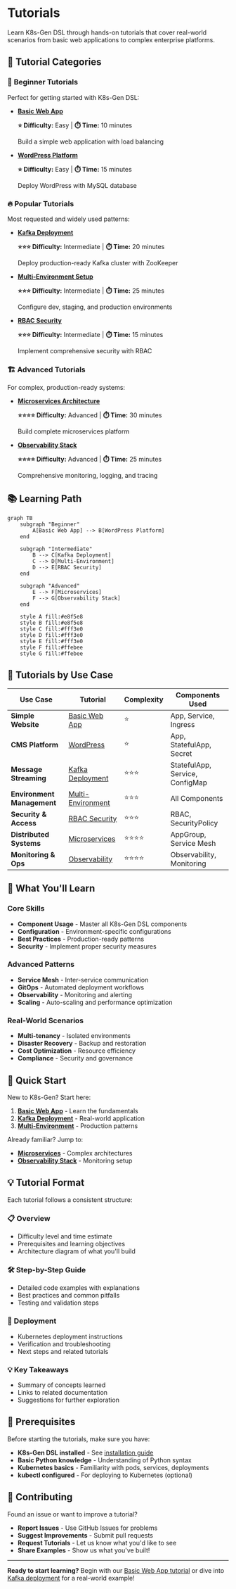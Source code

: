 # Tutorials

Learn K8s-Gen DSL through hands-on tutorials that cover real-world scenarios from basic web applications to complex enterprise platforms.

## 🎯 Tutorial Categories

### 🚀 **Beginner Tutorials**

Perfect for getting started with K8s-Gen DSL:

<div class="grid cards" markdown>

-   **[Basic Web App](basic-web-app.md)**
    
    **⭐ Difficulty:** Easy | **⏱️ Time:** 10 minutes
    
    Build a simple web application with load balancing

-   **[WordPress Platform](wordpress-platform.md)**
    
    **⭐ Difficulty:** Easy | **⏱️ Time:** 15 minutes
    
    Deploy WordPress with MySQL database

</div>

### 🔥 **Popular Tutorials**

Most requested and widely used patterns:

<div class="grid cards" markdown>

-   **[Kafka Deployment](kafka-deployment.md)**
    
    **⭐⭐⭐ Difficulty:** Intermediate | **⏱️ Time:** 20 minutes
    
    Deploy production-ready Kafka cluster with ZooKeeper

-   **[Multi-Environment Setup](multi-environment.md)**
    
    **⭐⭐⭐ Difficulty:** Intermediate | **⏱️ Time:** 25 minutes
    
    Configure dev, staging, and production environments

-   **[RBAC Security](rbac-security.md)**
    
    **⭐⭐⭐ Difficulty:** Intermediate | **⏱️ Time:** 15 minutes
    
    Implement comprehensive security with RBAC

</div>

### 🏗️ **Advanced Tutorials**

For complex, production-ready systems:

<div class="grid cards" markdown>

-   **[Microservices Architecture](microservices.md)**
    
    **⭐⭐⭐⭐ Difficulty:** Advanced | **⏱️ Time:** 30 minutes
    
    Build complete microservices platform

-   **[Observability Stack](observability-stack.md)**
    
    **⭐⭐⭐⭐ Difficulty:** Advanced | **⏱️ Time:** 25 minutes
    
    Comprehensive monitoring, logging, and tracing

</div>

## 📚 Learning Path

```mermaid
graph TB
    subgraph "Beginner"
        A[Basic Web App] --> B[WordPress Platform]
    end
    
    subgraph "Intermediate"
        B --> C[Kafka Deployment]
        C --> D[Multi-Environment]
        D --> E[RBAC Security]
    end
    
    subgraph "Advanced" 
        E --> F[Microservices]
        F --> G[Observability Stack]
    end
    
    style A fill:#e8f5e8
    style B fill:#e8f5e8
    style C fill:#fff3e0
    style D fill:#fff3e0
    style E fill:#fff3e0
    style F fill:#ffebee
    style G fill:#ffebee
```

## 🎯 Tutorials by Use Case

| Use Case | Tutorial | Complexity | Components Used |
|----------|----------|------------|-----------------|
| **Simple Website** | [Basic Web App](basic-web-app.md) | ⭐ | App, Service, Ingress |
| **CMS Platform** | [WordPress](wordpress-platform.md) | ⭐ | App, StatefulApp, Secret |
| **Message Streaming** | [Kafka Deployment](kafka-deployment.md) | ⭐⭐⭐ | StatefulApp, Service, ConfigMap |
| **Environment Management** | [Multi-Environment](multi-environment.md) | ⭐⭐⭐ | All Components |
| **Security & Access** | [RBAC Security](rbac-security.md) | ⭐⭐⭐ | RBAC, SecurityPolicy |
| **Distributed Systems** | [Microservices](microservices.md) | ⭐⭐⭐⭐ | AppGroup, Service Mesh |
| **Monitoring & Ops** | [Observability](observability-stack.md) | ⭐⭐⭐⭐ | Observability, Monitoring |

## 🔧 What You'll Learn

### Core Skills
- **Component Usage** - Master all K8s-Gen DSL components
- **Configuration** - Environment-specific configurations
- **Best Practices** - Production-ready patterns
- **Security** - Implement proper security measures

### Advanced Patterns
- **Service Mesh** - Inter-service communication
- **GitOps** - Automated deployment workflows  
- **Observability** - Monitoring and alerting
- **Scaling** - Auto-scaling and performance optimization

### Real-World Scenarios
- **Multi-tenancy** - Isolated environments
- **Disaster Recovery** - Backup and restoration
- **Cost Optimization** - Resource efficiency
- **Compliance** - Security and governance

## 🚀 Quick Start

New to K8s-Gen? Start here:

1. **[Basic Web App](basic-web-app.md)** - Learn the fundamentals
2. **[Kafka Deployment](kafka-deployment.md)** - Real-world application
3. **[Multi-Environment](multi-environment.md)** - Production patterns

Already familiar? Jump to:

- **[Microservices](microservices.md)** - Complex architectures
- **[Observability Stack](observability-stack.md)** - Monitoring setup

## 💡 Tutorial Format

Each tutorial follows a consistent structure:

### 📋 **Overview**
- Difficulty level and time estimate
- Prerequisites and learning objectives
- Architecture diagram of what you'll build

### 🛠️ **Step-by-Step Guide**
- Detailed code examples with explanations
- Best practices and common pitfalls
- Testing and validation steps

### 🚀 **Deployment**
- Kubernetes deployment instructions
- Verification and troubleshooting
- Next steps and related tutorials

### 💡 **Key Takeaways**
- Summary of concepts learned
- Links to related documentation
- Suggestions for further exploration

## 📖 Prerequisites

Before starting the tutorials, make sure you have:

- **K8s-Gen DSL installed** - See [installation guide](../getting-started/installation.md)
- **Basic Python knowledge** - Understanding of Python syntax
- **Kubernetes basics** - Familiarity with pods, services, deployments
- **kubectl configured** - For deploying to Kubernetes (optional)

## 🤝 Contributing

Found an issue or want to improve a tutorial?

- **Report Issues** - Use GitHub Issues for problems
- **Suggest Improvements** - Submit pull requests
- **Request Tutorials** - Let us know what you'd like to see
- **Share Examples** - Show us what you've built!

---

**Ready to start learning?** Begin with our [Basic Web App tutorial](basic-web-app.md) or dive into [Kafka deployment](kafka-deployment.md) for a real-world example! 